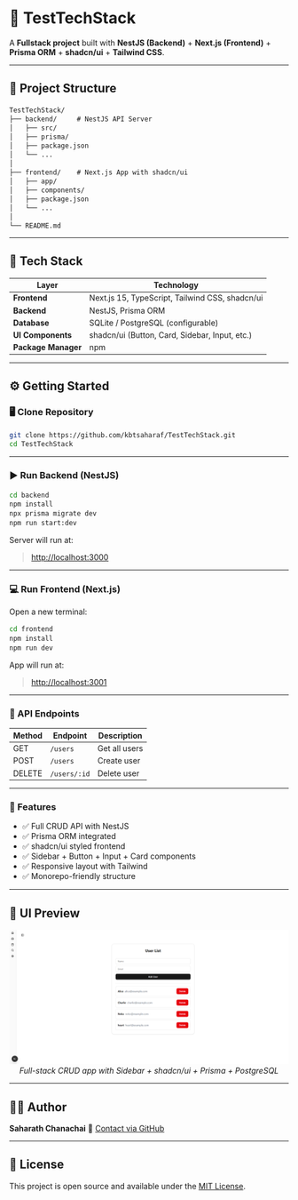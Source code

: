 # 🚀 TestTechStack

A **Fullstack project** built with **NestJS (Backend)** + **Next.js (Frontend)** + **Prisma ORM** + **shadcn/ui** + **Tailwind CSS**.

---

## 📂 Project Structure

```
TestTechStack/
├── backend/     # NestJS API Server
│   ├── src/
│   ├── prisma/
│   ├── package.json
│   └── ...
│
├── frontend/    # Next.js App with shadcn/ui
│   ├── app/
│   ├── components/
│   ├── package.json
│   └── ...
│
└── README.md
````

---

## 🧠 Tech Stack

| Layer | Technology |
|-------|-------------|
| **Frontend** | Next.js 15, TypeScript, Tailwind CSS, shadcn/ui |
| **Backend** | NestJS, Prisma ORM |
| **Database** | SQLite / PostgreSQL (configurable) |
| **UI Components** | shadcn/ui (Button, Card, Sidebar, Input, etc.) |
| **Package Manager** | npm |

---

## ⚙️ Getting Started

### 🖥️ Clone Repository
```bash
git clone https://github.com/kbtsaharaf/TestTechStack.git
cd TestTechStack
````

---

### ▶️ Run Backend (NestJS)

```bash
cd backend
npm install
npx prisma migrate dev
npm run start:dev
```

Server will run at:

> [http://localhost:3000](http://localhost:3000)

---

### 💻 Run Frontend (Next.js)

Open a new terminal:

```bash
cd frontend
npm install
npm run dev
```

App will run at:

> [http://localhost:3001](http://localhost:3001)

---

### 🔗 API Endpoints

| Method | Endpoint     | Description   |
| ------ | ------------ | ------------- |
| GET    | `/users`     | Get all users |
| POST   | `/users`     | Create user   |
| DELETE | `/users/:id` | Delete user   |

---

### 🧩 Features

* ✅ Full CRUD API with NestJS
* ✅ Prisma ORM integrated
* ✅ shadcn/ui styled frontend
* ✅ Sidebar + Button + Input + Card components
* ✅ Responsive layout with Tailwind
* ✅ Monorepo-friendly structure

---

## 🧱 UI Preview

<p align="center">
  <img src="https://github.com/kbtsaharat/TestTechStack/blob/main/Screenshot%202025-10-20%20172112.png?raw=true" alt="App Screenshot" width="800"/>
  <br/>
  <em>Full-stack CRUD app with Sidebar + shadcn/ui + Prisma + PostgreSQL</em>
</p>

---

## 🧑‍💻 Author

**Saharath Chanachai**
📧 [Contact via GitHub](https://github.com/kbtsaharat)

---

## 📄 License

This project is open source and available under the [MIT License](LICENSE).